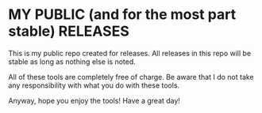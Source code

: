 # MY PUBLIC (and for the most part stable) RELEASES
This is my public repo created for releases. All releases in this repo will be stable as long as nothing else is noted.

All of these tools are completely free of charge.
Be aware that I do not take any responsibility with what you do with these tools.

Anyway, hope you enjoy the tools!
Have a great day!
